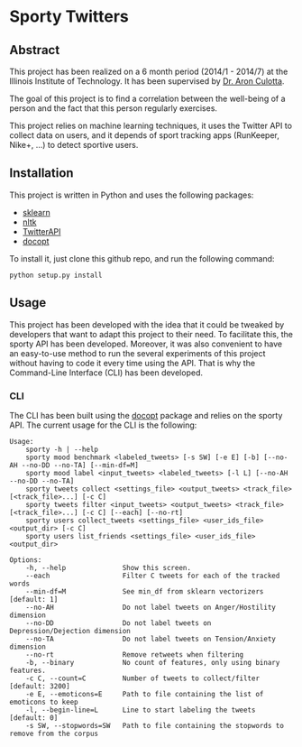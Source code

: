 # Sporty Twitters

## Abstract

This project has been realized on a 6 month period (2014/1 - 2014/7) at the Illinois Institute of Technology. It has been supervised by [Dr. Aron Culotta](http://cs.iit.edu/~culotta/).

The goal of this project is to find a correlation between the well-being of a person and the fact that this person regularly exercises.

This project relies on machine learning techniques, it uses the Twitter API to collect data on users, and it depends of sport tracking apps (RunKeeper, Nike+, ...) to detect sportive users.

## Installation

This project is written in Python and uses the following packages:

- [sklearn](http://scikit-learn.org/stable/)
- [nltk](http://www.nltk.org/)
- [TwitterAPI](https://github.com/geduldig/TwitterAPI)
- [docopt](http://docopt.org/)

To install it, just clone this github repo, and run the following command:

    python setup.py install

## Usage

This project has been developed with the idea that it could be tweaked by developers that want to adapt this project to their need. To facilitate this, the sporty API has been developed. Moreover, it was also convenient to have an easy-to-use method to run the several experiments of this project without having to code it every time using the API. That is why the Command-Line Interface (CLI) has been developed.

### CLI

The CLI has been built using the [docopt](http://docopt.org/) package and relies on the sporty API. The current usage for the CLI is the following:

    Usage: 
        sporty -h | --help
        sporty mood benchmark <labeled_tweets> [-s SW] [-e E] [-b] [--no-AH --no-DD --no-TA] [--min-df=M] 
        sporty mood label <input_tweets> <labeled_tweets> [-l L] [--no-AH --no-DD --no-TA]
        sporty tweets collect <settings_file> <output_tweets> <track_file> [<track_file>...] [-c C]
        sporty tweets filter <input_tweets> <output_tweets> <track_file> [<track_file>...] [-c C] [--each] [--no-rt]
        sporty users collect_tweets <settings_file> <user_ids_file> <output_dir> [-c C]
        sporty users list_friends <settings_file> <user_ids_file> <output_dir>

    Options:
        -h, --help              Show this screen.
        --each                  Filter C tweets for each of the tracked words
        --min-df=M              See min_df from sklearn vectorizers [default: 1]
        --no-AH                 Do not label tweets on Anger/Hostility dimension
        --no-DD                 Do not label tweets on Depression/Dejection dimension
        --no-TA                 Do not label tweets on Tension/Anxiety dimension
        --no-rt                 Remove retweets when filtering
        -b, --binary            No count of features, only using binary features.
        -c C, --count=C         Number of tweets to collect/filter [default: 3200]
        -e E, --emoticons=E     Path to file containing the list of emoticons to keep
        -l, --begin-line=L      Line to start labeling the tweets [default: 0]
        -s SW, --stopwords=SW   Path to file containing the stopwords to remove from the corpus 